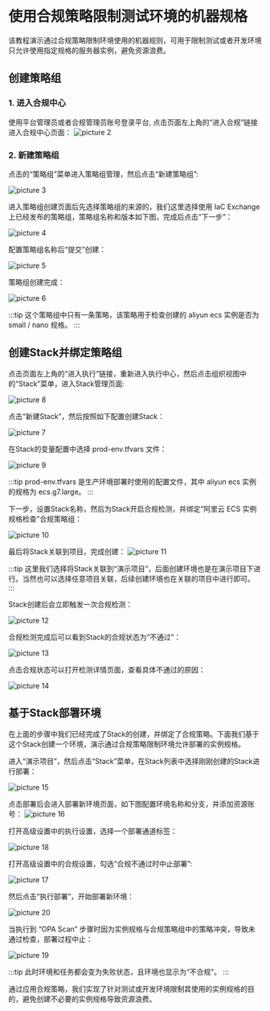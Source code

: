 # 使用合规策略限制测试环境的机器规格
该教程演示通过合规策略限制环境使用的机器规则，可用于限制测试或者开发环境只允许使用指定规格的服务器实例，避免资源浪费。

## 创建策略组
### 1. 进入合规中心
使用平台管理员或者合规管理员账号登录平台, 点击页面左上角的“进入合规”链接进入合规中心页面：
![picture 2](../images/57cf21801ec04467247b7a7bb44da0299e71fd181efcf5a1a641d0c9b0544477.png)  

### 2. 新建策略组
点击的“策略组”菜单进入策略组管理，然后点击“新建策略组”:

![picture 3](../images/ce234a05180c0ad3953ac6dabc9447959e5cf71418e0c9c17c1e39e8a037601f.png)  


进入策略组创建页面后先选择策略组的来源的，我们这里选择使用 IaC Exchange 上已经发布的策略组，策略组名称和版本如下图，完成后点击“下一步”：

![picture 4](../images/99764dad4d3f03e3b6d95c3d903ac1c9877af1621a59b77bfa12f1d64d0a4864.png)  


配置策略组名称后“提交”创建：

![picture 5](../images/cc9b269fe721f90f410b42e4ffe8844d3d2644ba944a7abdee96682599d3a469.png)  

策略组创建完成：

![picture 6](../images/261f02361560b06432bfd4ecb24bdd5f20042efa7233e9c5a3276ee8d7cb3217.png)  

:::tip
这个策略组中只有一条策略，该策略用于检查创建的 aliyun ecs 实例是否为 small / nano 规格。
:::

## 创建Stack并绑定策略组
点击页面左上角的“进入执行”链接，重新进入执行中心，然后点击组织视图中的“Stack”菜单，进入Stack管理页面:

![picture 8](../images/202278d754d5156449aad09b14e661445ca48109607dc6a4f01d24c732e68416.png)  

点击“新建Stack”，然后按照如下配置创建Stack：

![picture 7](../images/92ddb868065e869a46ee9f62c27882ab8d8c1a19eca4c05973c34049a58cac98.png)  

在Stack的变量配置中选择 prod-env.tfvars 文件：

![picture 9](../images/ba1d63f6ec2404477bf63c2664d4f4f677e3f80e4f0099f8e55d440433fa4dc8.png)  

:::tip
prod-env.tfvars 是生产环境部署时使用的配置文件，其中 aliyun ecs 实例的规格为 ecs.g7.large。
:::

下一步，设置Stack名称，然后为Stack开启合规检测，并绑定“阿里云 ECS 实例规格检查”合规策略组：

![picture 10](../images/bc20e5edbfe1138d3f2d7a8604c04cf8550fe5ce20cd34d4085577f5a72f5769.png)  

最后将Stack关联到项目，完成创建：
![picture 11](../images/95fa52cb0dafe0353954e2caee73064a1dc12c466257194cfb651b103a6064d7.png)  

:::tip
这里我们选择将Stack关联到“演示项目”，后面创建环境也是在演示项目下进行。当然也可以选择任意项目关联，后续创建环境也在关联的项目中进行即可。
:::

Stack创建后会立即触发一次合规检测：

![picture 12](../images/934c16732117aa2dca985fff0f967239af55ea26aa33f6f9592fcc5eae2d3055.png)  

合规检测完成后可以看到Stack的合规状态为“不通过”：

![picture 13](../images/58b37e72370927544fa16bfa6c5ae1d1bac01b1479e1a01fc277244ad542dde5.png)  

点击合规状态可以打开检测详情页面，查看具体不通过的原因：

![picture 14](../images/f0c48db33fa8c87b8e2df2c2ee1db0c83f094bf4c6a52b8004b1d1ee9585a9ea.png)  


## 基于Stack部署环境
在上面的步骤中我们已经完成了Stack的创建，并绑定了合规策略。下面我们基于这个Stack创建一个环境，演示通过合规策略限制环境允许部署的实例规格。

进入“演示项目”，然后点击“Stack”菜单，在Stack列表中选择刚刚创建的Stack进行部署：

![picture 15](../images/adad5c412e9d0f52f11f118f4e4c615475853f197667eb2e1594bed37e92abda.png) 


点击部署后会进入部署新环境页面，如下图配置环境名称和分支，并添加资源账号：
![picture 16](../images/158b6e9efd27491338d3a7b9a3f0bfbdde68644d6a96d722fccbab2656d6f94b.png)  


打开高级设置中的执行设置，选择一个部署通道标签：

![picture 18](../images/64614107f15e966106fd1518a32748ac73a9d658fbb371baa1f05c03cd1e7577.png)  

打开高级设置中的合规设置，勾选“合规不通过时中止部署”:

![picture 17](../images/675b1c169509eb3ad057401ec5b0faf4c1dff6372c3bbd0a3c24701cc1d6ef03.png)  



然后点击“执行部署”，开始部署新环境：

![picture 20](../images/ce695a606a253ab27fb30701882f6e7aca322b51013998126569c4894d8624ae.png)  


当执行到 “OPA Scan” 步骤时因为实例规格与合规策略组中的策略冲突，导致未通过检查，部署过程中止：

![picture 19](../images/c9934e27899bcca2e609103f340ebf1c1abd77f13c5f8a011252609ae0e57109.png)  


:::tip
此时环境和任务都会变为失败状态，且环境也显示为“不合规”。
:::


通过应用合规策略，我们实现了针对测试或开发环境限制其使用的实例规格的目的，避免创建不必要的实例规格导致资源浪费。
